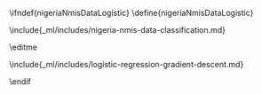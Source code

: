 \ifndef{nigeriaNmisDataLogistic}
\define{nigeriaNmisDataLogistic}

\include{_ml/includes/nigeria-nmis-data-classification.md}

\editme

\include{_ml/includes/logistic-regression-gradient-descent.md}

\endif
